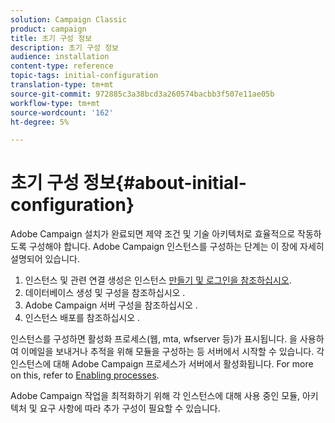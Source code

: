 ```yaml
---
solution: Campaign Classic
product: campaign
title: 초기 구성 정보
description: 초기 구성 정보
audience: installation
content-type: reference
topic-tags: initial-configuration
translation-type: tm+mt
source-git-commit: 972885c3a38bcd3a260574bacbb3f507e11ae05b
workflow-type: tm+mt
source-wordcount: '162'
ht-degree: 5%

---
```



# 초기 구성 정보{#about-initial-configuration}

Adobe Campaign 설치가 완료되면 제약 조건 및 기술 아키텍처로 효율적으로 작동하도록 구성해야 합니다. Adobe Campaign 인스턴스를 구성하는 단계는 이 장에 자세히 설명되어 있습니다.

1. 인스턴스 및 관련 연결 생성은 인스턴스 [만들기 및 로그인을 참조하십시오](../../installation/using/creating-an-instance-and-logging-on.md).
1. 데이터베이스 생성 및 구성을 참조하십시오 [](../../installation/using/creating-and-configuring-the-database.md).
1. Adobe Campaign 서버 구성을 참조하십시오 [](../../installation/using/campaign-server-configuration.md).
1. 인스턴스 배포를 참조하십시오 [](../../installation/using/deploying-an-instance.md).

인스턴스를 구성하면 활성화 프로세스(웹, mta, wfserver 등)가 표시됩니다. 을 사용하여 이메일을 보내거나 추적을 위해 모듈을 구성하는 등 서버에서 시작할 수 있습니다. 각 인스턴스에 대해 Adobe Campaign 프로세스가 서버에서 활성화됩니다. For more on this, refer to [Enabling processes](../../installation/using/campaign-server-configuration.md#enabling-processes).

Adobe Campaign 작업을 최적화하기 위해 각 인스턴스에 대해 사용 중인 모듈, 아키텍처 및 요구 사항에 따라 추가 구성이 필요할 수 있습니다.
